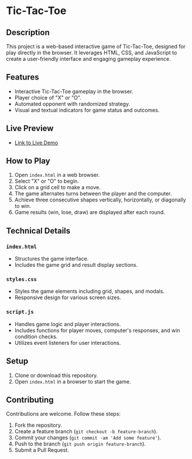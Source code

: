 # Tic-Tac-Toe

## Description

This project is a web-based interactive game of Tic-Tac-Toe, designed for play directly in the browser. It leverages HTML, CSS, and JavaScript to create a user-friendly interface and engaging gameplay experience.

## Features

- Interactive Tic-Tac-Toe gameplay in the browser.
- Player choice of "X" or "O".
- Automated opponent with randomized strategy.
- Visual and textual indicators for game status and outcomes.


## Live Preview

- [Link to Live Demo](https://meirzhan05.github.io/Tic-Tac-Toe/)

## How to Play

1. Open `index.html` in a web browser.
2. Select "X" or "O" to begin.
3. Click on a grid cell to make a move.
4. The game alternates turns between the player and the computer.
5. Achieve three consecutive shapes vertically, horizontally, or diagonally to win.
6. Game results (win, lose, draw) are displayed after each round.

## Technical Details

### `index.html`

- Structures the game interface.
- Includes the game grid and result display sections.

### `styles.css`

- Styles the game elements including grid, shapes, and modals.
- Responsive design for various screen sizes.

### `script.js`

- Handles game logic and player interactions.
- Includes functions for player moves, computer's responses, and win condition checks.
- Utilizes event listeners for user interactions.

## Setup

1. Clone or download this repository.
2. Open `index.html` in a browser to start the game.

## Contributing

Contributions are welcome. Follow these steps:

1. Fork the repository.
2. Create a feature branch (`git checkout -b feature-branch`).
3. Commit your changes (`git commit -am 'Add some feature'`).
4. Push to the branch (`git push origin feature-branch`).
5. Submit a Pull Request.

